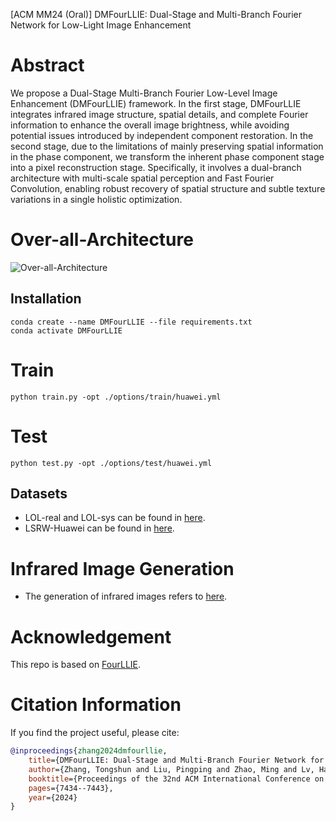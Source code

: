 [ACM MM24 (Oral)] DMFourLLIE: Dual-Stage and Multi-Branch Fourier Network for Low-Light Image Enhancement

# Abstract
We propose a Dual-Stage Multi-Branch Fourier Low-Level Image Enhancement (DMFourLLIE) framework. In the first stage, DMFourLLIE integrates infrared image structure, spatial details, and complete Fourier information to enhance the overall image brightness, while avoiding potential issues introduced by independent component restoration. In the second stage, due to the limitations of mainly preserving spatial information in the phase component, we transform the inherent phase component stage into a pixel reconstruction stage. Specifically, it involves a dual-branch architecture with multi-scale spatial perception and Fast Fourier Convolution, enabling robust recovery of spatial structure and subtle texture variations in a single holistic optimization.

# Over-all-Architecture
![Over-all-Architecture](https://github.com/user-attachments/assets/e73e3d11-9b35-4363-a066-d399701414f2)

## Installation
```
conda create --name DMFourLLIE --file requirements.txt
conda activate DMFourLLIE
```

# Train
```python train.py -opt ./options/train/huawei.yml```

# Test
```python test.py -opt ./options/test/huawei.yml```

## Datasets
- LOL-real and LOL-sys can be found in [here](https://github.com/flyywh/SGM-Low-Light).
- LSRW-Huawei can be found in [here](https://github.com/JianghaiSCU/R2RNet).

# Infrared Image Generation
- The generation of infrared images refers to [here](https://github.com/RPM-Robotics-Lab/sRGB-TIR).

# Acknowledgement
This repo is based on [FourLLIE](https://github.com/wangchx67/FourLLIE).

# Citation Information
If you find the project useful, please cite:  

```bibtex  
@inproceedings{zhang2024dmfourllie,  
    title={DMFourLLIE: Dual-Stage and Multi-Branch Fourier Network for Low-Light Image Enhancement},  
    author={Zhang, Tongshun and Liu, Pingping and Zhao, Ming and Lv, Haotian},  
    booktitle={Proceedings of the 32nd ACM International Conference on Multimedia},  
    pages={7434--7443},  
    year={2024}  
}  
